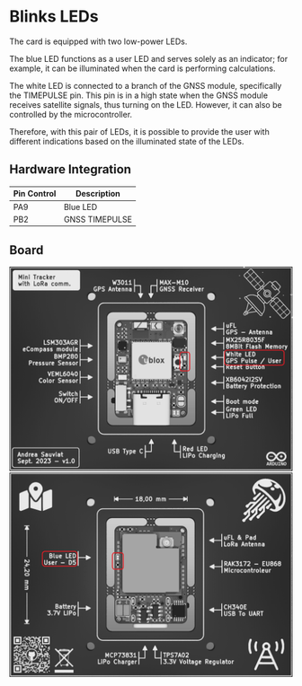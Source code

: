 # Blinks LEDs

The card is equipped with two low-power LEDs.

The blue LED functions as a user LED and serves solely as an indicator; for example, it can be illuminated when the card is performing calculations.

The white LED is connected to a branch of the GNSS module, specifically the TIMEPULSE pin. This pin is in a high state when the GNSS module receives satellite signals, thus turning on the LED. However, it can also be controlled by the microcontroller.

Therefore, with this pair of LEDs, it is possible to provide the user with different indications based on the illuminated state of the LEDs.

## Hardware Integration

| Pin Control | Description    |
| ----------- | -------------- |
| PA9         | Blue LED       |
| PB2         | GNSS TIMEPULSE |

## Board
![KiCad 3D View Front](/0_GitBook/Images/Kicad_3DViewFront_BnW_LED.png)
![KiCad 3D View Back](/0_GitBook/Images/Kicad_3DViewBack_BnW_LED.png)
